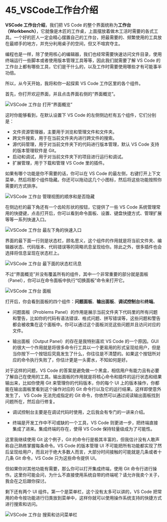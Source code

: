 # 45_VSCode工作台介绍

**VSCode 工作台介绍**，我们把 VS Code 的整个界面统称为**工作台（Workbench）**，它就像是木匠的工作桌，上面摆放着做木工活时需要的各式工具。一个好的匠人一定会精心摆置自己的工作台，把最需要的、频繁使用的工具放在最顺手的地方，并充分利用桌子的空间，但又不喧宾夺主。

编程也是一样，除了使用核心的编辑器，我们也经常需要快速访问文件目录，使用终端运行一些脚本或者使用版本管理工具等等，因此我们就需要了解 VS Code 的工作台上都有哪些工具，它们是干什么的，以及工作时需要使用哪些才有可能事半功倍。

所以，从今天开始，我将和你一起探索 VS Code 工作区里的各个组件。

首先，你打开欢迎界面，并且点击界面右侧的“界面概览”。

![VSCode 工作台](https://img.geek-docs.com/vscode/tutorials/workbench-01.png)
打开“界面概览”

这时你能够看到，在默认设置下 VS Code 的左侧侧边栏有五个组件，它们分别是：

- 文件资源管理器，主要用于浏览和管理文件和文件夹。
- 跨文件搜索，用于在当前文件夹内进行跨文件的搜索。
- 源代码管理，用于对当前文件夹下的代码进行版本管理，默认 VS Code 支持的版本管理软件是 Git。
- 启动和调试，用于对当前文件夹下的项目进行运行和调试。
- 扩展管理，用于下载和管理 VS Code 里的插件。

如果有哪个功能是你不需要的话，你可以在 VS Code 的最左侧，右键打开上下文菜单，然后将那个组件隐藏。你还可以拖动这几个小图标，然后将这些功能按照你需要的方式排序。

![VSCode 工作台](https://img.geek-docs.com/vscode/tutorials/workbench-02.png)
管理视图的顺序和是否隐藏

在侧边栏的最下角还有一个齿轮形状的按钮，它提供了一些 VS Code 系统管理常用的快捷键，点击打开后，你可以看到命令面板、设置、键盘快捷方式、管理扩展等等一系列快速入口。

![VSCode 工作台](https://img.geek-docs.com/vscode/tutorials/workbench-03.png)
最左下角的快速入口

界面的最下面一行则是状态栏，顾名思义，这个组件的作用就是将当前文件夹、编辑器状态、代码版本、代码错误等的简略讯息呈现给你。除此之外，很多插件也会选择将信息呈现在状态栏上。

![VSCode 工作台](https://img.geek-docs.com/vscode/tutorials/workbench-04.png)
最下面的状态栏讯息

不过“界面概览”并没有覆盖所有的组件，其中一个非常重要的部分就是面板（Panel），你可以在命令面板中执行“切换面板”命令来打开它。

![VSCode 工作台](https://img.geek-docs.com/vscode/tutorials/workbench-05.png)
面板

打开后，你会看到面板的四个组件：**问题面板**、**输出面板**、**调试控制台**和**终端**。

- 问题面板（Problems Panel）的作用是展示当前文件夹下代码里的所有问题和警告，比如你的代码有语法错误、格式问题、拼写错误等，这些问题和警告都会被收集在这个面板中。你可以通过这个面板浏览这些问题并且访问对应的文件。

  

- 输出面板（Output Panel）的存在是我特别喜欢 VS Code 的一个原因。GUI 的很大一个作用就是将很多命令行工具以一个更易用的形式呈现给用户，但是当你按下一个按钮后究竟发生了什么，你往往是不清楚的。如果这个按钮所对应的命令执行失败了，你估计更是一头雾水，不知如何是好。

对于这样的问题，VS Code 的答案是避免做一个黑盒，相信用户有能力且有必要了解自己在使用的工具。输出面板的作用就是将核心命令和插件的运行状态和结果输出来，比如你使用 Git 来管理你的代码版本，你的每个 UI 上的版本操作，你都能在输出面板里看到这个操作对应的 Git 命令行以及它的运行结果。这样即使意外发生了， VS Code 无法完成指定的 Git 命令，你依然可以通过阅读输出面板找到问题所在，然后自行修复。

- 调试控制台主要是在调试代码时使用，之后我会有专门的一讲来介绍。

  

- 终端是开发工作中不可或缺的一个工具，VS Code 则更进一步，把终端直接集成了进来。集成终端的存在，使得 VS Code 保持轻量级成为了可能性。

这里我继续使用 Git 这个例子，Git 的命令行是极其丰富的，但我估计没有人敢声称自己熟练掌握每条命令。VS Code 的版本管理 UI 不可能把所有功能都实现了然后呈现给用户，而且对于绝大多数人而言，大部分时间接触的可能就是几条或者十几条 Git 命令，VS Code 只为这些命令提供 UI。

但如果你对其他功能有需要，那么你可以打开集成终端，使用 Git 命令行进行操作。这里你可能会问，为什么不直接使用系统自带的终端呢？请允许我卖个关子，我会在之后跟你探讨。

剩下还有两个 UI 组件。第一个是菜单栏，这个没有太多可以讲的，VS Code 把常用的命令按功能进行归类放到菜单中，这样你就可以使用操作系统支持的快捷方式进行搜索和访问。

![VSCode 工作台](https://img.geek-docs.com/vscode/tutorials/workbench-06.png)
搜索和访问菜单栏